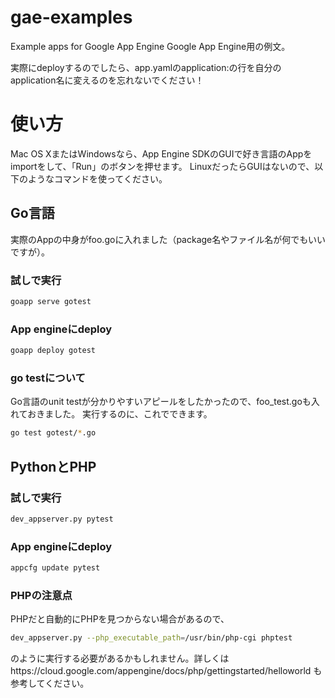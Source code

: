 # gae-examples
Example apps for Google App Engine
Google App Engine用の例文。

実際にdeployするのでしたら、app.yamlのapplication:の行を自分のapplication名に変えるのを忘れないでください！

# 使い方

Mac OS XまたはWindowsなら、App Engine SDKのGUIで好き言語のAppをimportをして、「Run」のボタンを押せます。
LinuxだったらGUIはないので、以下のようなコマンドを使ってください。

## Go言語

実際のAppの中身がfoo.goに入れました（package名やファイル名が何でもいいですが）。
### 試しで実行

```sh
goapp serve gotest
```

### App engineにdeploy

```sh
goapp deploy gotest
```

### go testについて

Go言語のunit testが分かりやすいアピールをしたかったので、foo_test.goも入れておきました。
実行するのに、これでできます。
```sh
go test gotest/*.go
```

## PythonとPHP
### 試しで実行

```sh
dev_appserver.py pytest
```

### App engineにdeploy

```sh
appcfg update pytest
```

### PHPの注意点

PHPだと自動的にPHPを見つからない場合があるので、

```sh
dev_appserver.py --php_executable_path=/usr/bin/php-cgi phptest
```

のように実行する必要があるかもしれません。詳しくはhttps://cloud.google.com/appengine/docs/php/gettingstarted/helloworld も参考してください。

